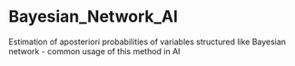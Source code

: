 # Bayesian_Network_AI
 Estimation of aposteriori probabilities of variables structured like Bayesian network - common usage of this method in AI 
